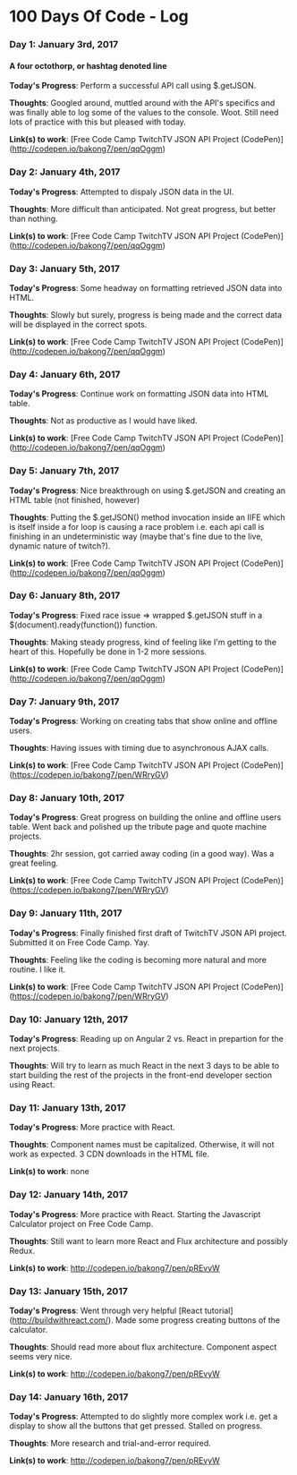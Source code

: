 # 100 Days Of Code - Log

### Day 1: January 3rd, 2017
#### A four octothorp, or hashtag denoted line

**Today's Progress**: Perform a successful API call using $.getJSON.

**Thoughts**: Googled around, muttled around with the API's specifics and was finally able to log some of the values to the console. Woot. Still need lots of practice with this but pleased with today.

**Link(s) to work**: [Free Code Camp TwitchTV JSON API Project (CodePen)] (http://codepen.io/bakong7/pen/qqOggm)

### Day 2: January 4th, 2017

**Today's Progress**: Attempted to dispaly JSON data in the UI.

**Thoughts**: More difficult than anticipated. Not great progress, but better than nothing.

**Link(s) to work**: [Free Code Camp TwitchTV JSON API Project (CodePen)] (http://codepen.io/bakong7/pen/qqOggm)

### Day 3: January 5th, 2017

**Today's Progress**: Some headway on formatting retrieved JSON data into HTML.

**Thoughts**: Slowly but surely, progress is being made and the correct data will be displayed in the correct spots.

**Link(s) to work**: [Free Code Camp TwitchTV JSON API Project (CodePen)] (http://codepen.io/bakong7/pen/qqOggm)

### Day 4: January 6th, 2017

**Today's Progress**: Continue work on formatting JSON data into HTML table.

**Thoughts**: Not as productive as I would have liked.

**Link(s) to work**: [Free Code Camp TwitchTV JSON API Project (CodePen)] (http://codepen.io/bakong7/pen/qqOggm)

### Day 5: January 7th, 2017

**Today's Progress**: Nice breakthrough on using $.getJSON and creating an HTML table (not finished, however)

**Thoughts**: Putting the $.getJSON() method invocation inside an IIFE which is itself inside a for loop is causing a race problem i.e.  each api call is finishing in an undeterministic way (maybe that's fine due to the live, dynamic nature of twitch?).

**Link(s) to work**: [Free Code Camp TwitchTV JSON API Project (CodePen)] (http://codepen.io/bakong7/pen/qqOggm)

### Day 6: January 8th, 2017

**Today's Progress**: Fixed race issue => wrapped $.getJSON stuff in a $(document).ready(function()) function.

**Thoughts**: Making steady progress, kind of feeling like I'm getting to the heart of this. Hopefully be done in 1-2 more sessions.

**Link(s) to work**: [Free Code Camp TwitchTV JSON API Project (CodePen)] (http://codepen.io/bakong7/pen/qqOggm)

### Day 7: January 9th, 2017

**Today's Progress**: Working on creating tabs that show online and offline users.

**Thoughts**: Having issues with timing due to asynchronous AJAX calls.

**Link(s) to work**: [Free Code Camp TwitchTV JSON API Project (CodePen)] (https://codepen.io/bakong7/pen/WRryGV)

### Day 8: January 10th, 2017

**Today's Progress**: Great progress on building the online and offline users table. Went back and polished up the tribute page and quote machine projects.

**Thoughts**: 2hr session, got carried away coding (in a good way). Was a great feeling.

**Link(s) to work**: [Free Code Camp TwitchTV JSON API Project (CodePen)] (https://codepen.io/bakong7/pen/WRryGV)

### Day 9: January 11th, 2017

**Today's Progress**: Finally finished first draft of TwitchTV JSON API project. Submitted it on Free Code Camp. Yay.

**Thoughts**: Feeling like the coding is becoming more natural and more routine. I like it.

**Link(s) to work**: [Free Code Camp TwitchTV JSON API Project (CodePen)] (https://codepen.io/bakong7/pen/WRryGV)

### Day 10: January 12th, 2017

**Today's Progress**: Reading up on Angular 2 vs. React in prepartion for the next projects.

**Thoughts**: Will try to learn as much React in the next 3 days to be able to start building the rest of the projects in the front-end developer section using React.

### Day 11: January 13th, 2017

**Today's Progress**: More practice with React.

**Thoughts**: Component names must be capitalized. Otherwise, it will not work as expected. 3 CDN downloads in the HTML file.

**Link(s) to work**: none

### Day 12: January 14th, 2017

**Today's Progress**: More practice with React. Starting the Javascript Calculator project on Free Code Camp.

**Thoughts**: Still want to learn more React and Flux architecture and possibly Redux.

**Link(s) to work**: http://codepen.io/bakong7/pen/pREvyW

### Day 13: January 15th, 2017

**Today's Progress**: Went through very helpful [React tutorial] (http://buildwithreact.com/). Made some progress creating buttons of the calculator.

**Thoughts**: Should read more about flux architecture. Component aspect seems very nice.

**Link(s) to work**: http://codepen.io/bakong7/pen/pREvyW

### Day 14: January 16th, 2017

**Today's Progress**: Attempted to do slightly more complex work i.e. get a display to show all the buttons that get pressed. Stalled on progress.

**Thoughts**: More research and trial-and-error required.

**Link(s) to work**: http://codepen.io/bakong7/pen/pREvyW

